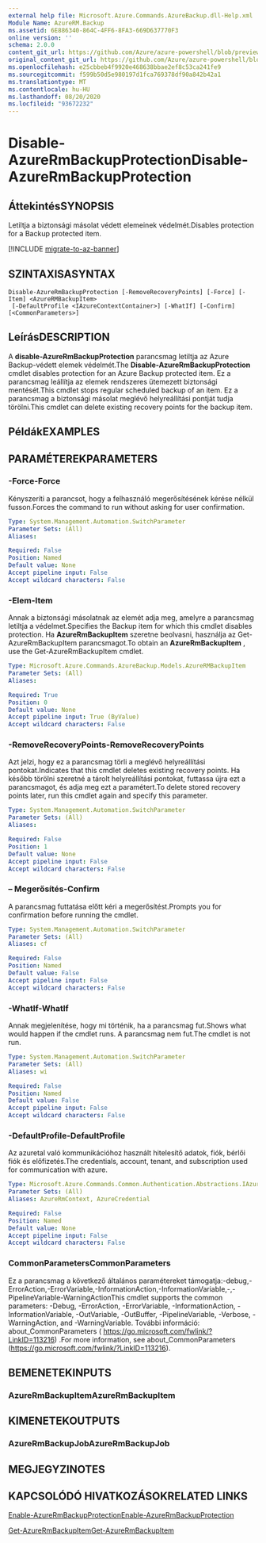 ```yaml
---
external help file: Microsoft.Azure.Commands.AzureBackup.dll-Help.xml
Module Name: AzureRM.Backup
ms.assetid: 6E886340-864C-4FF6-8FA3-669D637770F3
online version: ''
schema: 2.0.0
content_git_url: https://github.com/Azure/azure-powershell/blob/preview/src/ResourceManager/AzureBackup/Commands.AzureBackup/help/Disable-AzureRmBackupProtection.md
original_content_git_url: https://github.com/Azure/azure-powershell/blob/preview/src/ResourceManager/AzureBackup/Commands.AzureBackup/help/Disable-AzureRmBackupProtection.md
ms.openlocfilehash: e25cbbeb4f9920e468638bbae2ef8c53ca241fe9
ms.sourcegitcommit: f599b50d5e980197d1fca769378df90a842b42a1
ms.translationtype: MT
ms.contentlocale: hu-HU
ms.lasthandoff: 08/20/2020
ms.locfileid: "93672232"
---
```

# <span data-ttu-id="0eeaf-101">Disable-AzureRmBackupProtection</span><span class="sxs-lookup"><span data-stu-id="0eeaf-101">Disable-AzureRmBackupProtection</span></span>

## <span data-ttu-id="0eeaf-102">Áttekintés</span><span class="sxs-lookup"><span data-stu-id="0eeaf-102">SYNOPSIS</span></span>
<span data-ttu-id="0eeaf-103">Letiltja a biztonsági másolat védett elemeinek védelmét.</span><span class="sxs-lookup"><span data-stu-id="0eeaf-103">Disables protection for a Backup protected item.</span></span>

[!INCLUDE [migrate-to-az-banner](../../includes/migrate-to-az-banner.md)]

## <span data-ttu-id="0eeaf-104">SZINTAXISA</span><span class="sxs-lookup"><span data-stu-id="0eeaf-104">SYNTAX</span></span>

```
Disable-AzureRmBackupProtection [-RemoveRecoveryPoints] [-Force] [-Item] <AzureRMBackupItem>
 [-DefaultProfile <IAzureContextContainer>] [-WhatIf] [-Confirm] [<CommonParameters>]
```

## <span data-ttu-id="0eeaf-105">Leírás</span><span class="sxs-lookup"><span data-stu-id="0eeaf-105">DESCRIPTION</span></span>
<span data-ttu-id="0eeaf-106">A **disable-AzureRmBackupProtection** parancsmag letiltja az Azure Backup-védett elemek védelmét.</span><span class="sxs-lookup"><span data-stu-id="0eeaf-106">The **Disable-AzureRmBackupProtection** cmdlet disables protection for an Azure Backup protected item.</span></span>
<span data-ttu-id="0eeaf-107">Ez a parancsmag leállítja az elemek rendszeres ütemezett biztonsági mentését.</span><span class="sxs-lookup"><span data-stu-id="0eeaf-107">This cmdlet stops regular scheduled backup of an item.</span></span>
<span data-ttu-id="0eeaf-108">Ez a parancsmag a biztonsági másolat meglévő helyreállítási pontját tudja törölni.</span><span class="sxs-lookup"><span data-stu-id="0eeaf-108">This cmdlet can delete existing recovery points for the backup item.</span></span>

## <span data-ttu-id="0eeaf-109">Példák</span><span class="sxs-lookup"><span data-stu-id="0eeaf-109">EXAMPLES</span></span>

## <span data-ttu-id="0eeaf-110">PARAMÉTEREK</span><span class="sxs-lookup"><span data-stu-id="0eeaf-110">PARAMETERS</span></span>

### <span data-ttu-id="0eeaf-111">-Force</span><span class="sxs-lookup"><span data-stu-id="0eeaf-111">-Force</span></span>
<span data-ttu-id="0eeaf-112">Kényszeríti a parancsot, hogy a felhasználó megerősítésének kérése nélkül fusson.</span><span class="sxs-lookup"><span data-stu-id="0eeaf-112">Forces the command to run without asking for user confirmation.</span></span>

```yaml
Type: System.Management.Automation.SwitchParameter
Parameter Sets: (All)
Aliases: 

Required: False
Position: Named
Default value: None
Accept pipeline input: False
Accept wildcard characters: False
```

### <span data-ttu-id="0eeaf-113">-Elem</span><span class="sxs-lookup"><span data-stu-id="0eeaf-113">-Item</span></span>
<span data-ttu-id="0eeaf-114">Annak a biztonsági másolatnak az elemét adja meg, amelyre a parancsmag letiltja a védelmet.</span><span class="sxs-lookup"><span data-stu-id="0eeaf-114">Specifies the Backup item for which this cmdlet disables protection.</span></span>
<span data-ttu-id="0eeaf-115">Ha **AzureRmBackupItem** szeretne beolvasni, használja az Get-AzureRmBackupItem parancsmagot.</span><span class="sxs-lookup"><span data-stu-id="0eeaf-115">To obtain an **AzureRmBackupItem** , use the Get-AzureRmBackupItem cmdlet.</span></span>

```yaml
Type: Microsoft.Azure.Commands.AzureBackup.Models.AzureRMBackupItem
Parameter Sets: (All)
Aliases: 

Required: True
Position: 0
Default value: None
Accept pipeline input: True (ByValue)
Accept wildcard characters: False
```

### <span data-ttu-id="0eeaf-116">-RemoveRecoveryPoints</span><span class="sxs-lookup"><span data-stu-id="0eeaf-116">-RemoveRecoveryPoints</span></span>
<span data-ttu-id="0eeaf-117">Azt jelzi, hogy ez a parancsmag törli a meglévő helyreállítási pontokat.</span><span class="sxs-lookup"><span data-stu-id="0eeaf-117">Indicates that this cmdlet deletes existing recovery points.</span></span>
<span data-ttu-id="0eeaf-118">Ha később törölni szeretné a tárolt helyreállítási pontokat, futtassa újra ezt a parancsmagot, és adja meg ezt a paramétert.</span><span class="sxs-lookup"><span data-stu-id="0eeaf-118">To delete stored recovery points later, run this cmdlet again and specify this parameter.</span></span>

```yaml
Type: System.Management.Automation.SwitchParameter
Parameter Sets: (All)
Aliases: 

Required: False
Position: 1
Default value: None
Accept pipeline input: False
Accept wildcard characters: False
```

### <span data-ttu-id="0eeaf-119">– Megerősítés</span><span class="sxs-lookup"><span data-stu-id="0eeaf-119">-Confirm</span></span>
<span data-ttu-id="0eeaf-120">A parancsmag futtatása előtt kéri a megerősítést.</span><span class="sxs-lookup"><span data-stu-id="0eeaf-120">Prompts you for confirmation before running the cmdlet.</span></span>

```yaml
Type: System.Management.Automation.SwitchParameter
Parameter Sets: (All)
Aliases: cf

Required: False
Position: Named
Default value: False
Accept pipeline input: False
Accept wildcard characters: False
```

### <span data-ttu-id="0eeaf-121">-WhatIf</span><span class="sxs-lookup"><span data-stu-id="0eeaf-121">-WhatIf</span></span>
<span data-ttu-id="0eeaf-122">Annak megjelenítése, hogy mi történik, ha a parancsmag fut.</span><span class="sxs-lookup"><span data-stu-id="0eeaf-122">Shows what would happen if the cmdlet runs.</span></span>
<span data-ttu-id="0eeaf-123">A parancsmag nem fut.</span><span class="sxs-lookup"><span data-stu-id="0eeaf-123">The cmdlet is not run.</span></span>

```yaml
Type: System.Management.Automation.SwitchParameter
Parameter Sets: (All)
Aliases: wi

Required: False
Position: Named
Default value: False
Accept pipeline input: False
Accept wildcard characters: False
```

### <span data-ttu-id="0eeaf-124">-DefaultProfile</span><span class="sxs-lookup"><span data-stu-id="0eeaf-124">-DefaultProfile</span></span>
<span data-ttu-id="0eeaf-125">Az azuretal való kommunikációhoz használt hitelesítő adatok, fiók, bérlői fiók és előfizetés.</span><span class="sxs-lookup"><span data-stu-id="0eeaf-125">The credentials, account, tenant, and subscription used for communication with azure.</span></span>

```yaml
Type: Microsoft.Azure.Commands.Common.Authentication.Abstractions.IAzureContextContainer
Parameter Sets: (All)
Aliases: AzureRmContext, AzureCredential

Required: False
Position: Named
Default value: None
Accept pipeline input: False
Accept wildcard characters: False
```

### <span data-ttu-id="0eeaf-126">CommonParameters</span><span class="sxs-lookup"><span data-stu-id="0eeaf-126">CommonParameters</span></span>
<span data-ttu-id="0eeaf-127">Ez a parancsmag a következő általános paramétereket támogatja:-debug,-ErrorAction,-ErrorVariable,-InformationAction,-InformationVariable,-,-PipelineVariable-WarningAction</span><span class="sxs-lookup"><span data-stu-id="0eeaf-127">This cmdlet supports the common parameters: -Debug, -ErrorAction, -ErrorVariable, -InformationAction, -InformationVariable, -OutVariable, -OutBuffer, -PipelineVariable, -Verbose, -WarningAction, and -WarningVariable.</span></span> <span data-ttu-id="0eeaf-128">További információ: about_CommonParameters ( https://go.microsoft.com/fwlink/?LinkID=113216) .</span><span class="sxs-lookup"><span data-stu-id="0eeaf-128">For more information, see about_CommonParameters (https://go.microsoft.com/fwlink/?LinkID=113216).</span></span>

## <span data-ttu-id="0eeaf-129">BEMENETEK</span><span class="sxs-lookup"><span data-stu-id="0eeaf-129">INPUTS</span></span>

### <span data-ttu-id="0eeaf-130">AzureRmBackupItem</span><span class="sxs-lookup"><span data-stu-id="0eeaf-130">AzureRmBackupItem</span></span>

## <span data-ttu-id="0eeaf-131">KIMENETEK</span><span class="sxs-lookup"><span data-stu-id="0eeaf-131">OUTPUTS</span></span>

### <span data-ttu-id="0eeaf-132">AzureRmBackupJob</span><span class="sxs-lookup"><span data-stu-id="0eeaf-132">AzureRmBackupJob</span></span>

## <span data-ttu-id="0eeaf-133">MEGJEGYZI</span><span class="sxs-lookup"><span data-stu-id="0eeaf-133">NOTES</span></span>

## <span data-ttu-id="0eeaf-134">KAPCSOLÓDÓ HIVATKOZÁSOK</span><span class="sxs-lookup"><span data-stu-id="0eeaf-134">RELATED LINKS</span></span>

[<span data-ttu-id="0eeaf-135">Enable-AzureRmBackupProtection</span><span class="sxs-lookup"><span data-stu-id="0eeaf-135">Enable-AzureRmBackupProtection</span></span>](./Enable-AzureRmBackupProtection.md)

[<span data-ttu-id="0eeaf-136">Get-AzureRmBackupItem</span><span class="sxs-lookup"><span data-stu-id="0eeaf-136">Get-AzureRmBackupItem</span></span>](./Get-AzureRmBackupItem.md)


